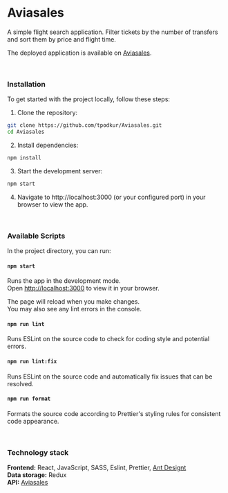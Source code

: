 # Aviasales

A simple flight search application. Filter tickets by the number of transfers and sort them by price and flight time.

The deployed application is available on [Aviasales](https://aviasales-9aeilult3-tatianas-projects-a15f77d5.vercel.app/).

<br>

### Installation

To get started with the project locally, follow these steps:

1. Clone the repository:
```bash
git clone https://github.com/tpodkur/Aviasales.git
cd Aviasales
```
2. Install dependencies:
```bash
npm install
```
3. Start the development server:
```bash
npm start
```
4. Navigate to http://localhost:3000 (or your configured port) in your browser to view the app.

<br>

### Available Scripts

In the project directory, you can run:

#### `npm start`

Runs the app in the development mode.\
Open [http://localhost:3000](http://localhost:3000) to view it in your browser.

The page will reload when you make changes.\
You may also see any lint errors in the console.
<br>

#### `npm run lint`
Runs ESLint on the source code to check for coding style and potential errors.
<br>

#### `npm run lint:fix`
Runs ESLint on the source code and automatically fix issues that can be resolved.
<br>

#### `npm run format`
Formats the source code according to Prettier's styling rules for consistent code appearance.

<br>

### Technology stack
**Frontend:** React, JavaScript, SASS, Eslint, Prettier, [Ant Designt](https://ant.design/components/overview/)
<br>
**Data storage:** Redux
<br>
**API:** [Aviasales](https://github.com/KosyanMedia/test-tasks/blob/master/aviasales_frontend/server.md)

